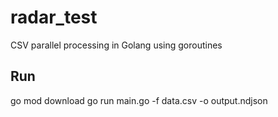 # radar_test
CSV parallel processing in Golang using goroutines

## Run
go mod download
go run main.go -f data.csv -o output.ndjson
